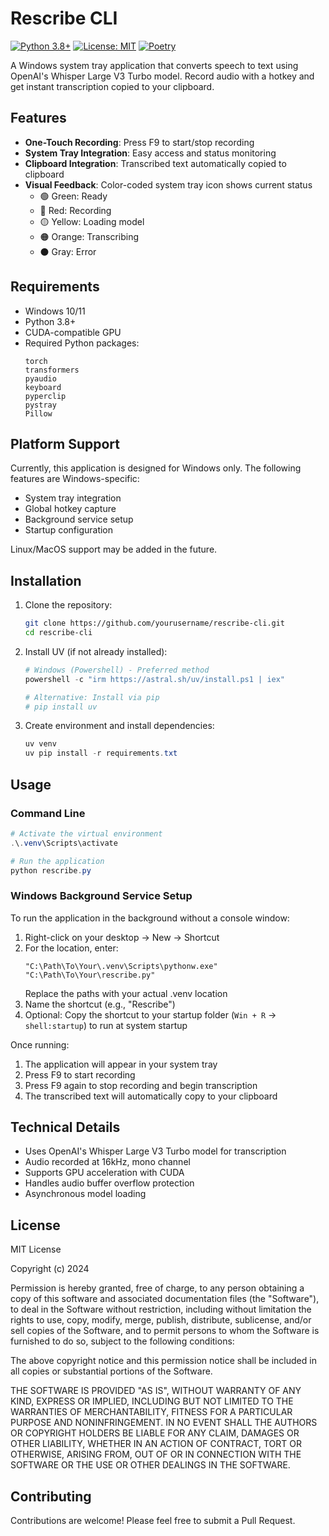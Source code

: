 # Rescribe CLI

[![Python 3.8+](https://img.shields.io/badge/python-3.8+-blue.svg)](https://www.python.org/downloads/)
[![License: MIT](https://img.shields.io/badge/License-MIT-yellow.svg)](https://opensource.org/licenses/MIT)
[![Poetry](https://img.shields.io/endpoint?url=https://python-poetry.org/badge/v0.json)](https://python-poetry.org/)

A Windows system tray application that converts speech to text using OpenAI's Whisper Large V3 Turbo model. Record audio with a hotkey and get instant transcription copied to your clipboard.

## Features

- **One-Touch Recording**: Press F9 to start/stop recording
- **System Tray Integration**: Easy access and status monitoring
- **Clipboard Integration**: Transcribed text automatically copied to clipboard
- **Visual Feedback**: Color-coded system tray icon shows current status
  - 🟢 Green: Ready
  - 🔴 Red: Recording
  - 🟡 Yellow: Loading model
  - 🟠 Orange: Transcribing
  - ⚫ Gray: Error

## Requirements

- Windows 10/11
- Python 3.8+
- CUDA-compatible GPU 
- Required Python packages:
  ```
  torch
  transformers
  pyaudio
  keyboard
  pyperclip
  pystray
  Pillow
  ```

## Platform Support

Currently, this application is designed for Windows only. The following features are Windows-specific:
- System tray integration
- Global hotkey capture
- Background service setup
- Startup configuration

Linux/MacOS support may be added in the future.

## Installation

1. Clone the repository:
   ```bash
   git clone https://github.com/yourusername/rescribe-cli.git
   cd rescribe-cli
   ```

2. Install UV (if not already installed):
   ```powershell
   # Windows (Powershell) - Preferred method
   powershell -c "irm https://astral.sh/uv/install.ps1 | iex"

   # Alternative: Install via pip
   # pip install uv
   ```

3. Create environment and install dependencies:
   ```powershell
   uv venv
   uv pip install -r requirements.txt
   ```

## Usage

### Command Line
```powershell
# Activate the virtual environment
.\.venv\Scripts\activate

# Run the application
python rescribe.py
```

### Windows Background Service Setup
To run the application in the background without a console window:

1. Right-click on your desktop → New → Shortcut
2. For the location, enter:
   ```
   "C:\Path\To\Your\.venv\Scripts\pythonw.exe" "C:\Path\To\Your\rescribe.py"
   ```
   Replace the paths with your actual .venv location
3. Name the shortcut (e.g., "Rescribe")
4. Optional: Copy the shortcut to your startup folder (`Win + R` → `shell:startup`) to run at system startup

Once running:
1. The application will appear in your system tray
2. Press F9 to start recording
3. Press F9 again to stop recording and begin transcription
4. The transcribed text will automatically copy to your clipboard

## Technical Details

- Uses OpenAI's Whisper Large V3 Turbo model for transcription
- Audio recorded at 16kHz, mono channel
- Supports GPU acceleration with CUDA
- Handles audio buffer overflow protection
- Asynchronous model loading

## License

MIT License

Copyright (c) 2024

Permission is hereby granted, free of charge, to any person obtaining a copy
of this software and associated documentation files (the "Software"), to deal
in the Software without restriction, including without limitation the rights
to use, copy, modify, merge, publish, distribute, sublicense, and/or sell
copies of the Software, and to permit persons to whom the Software is
furnished to do so, subject to the following conditions:

The above copyright notice and this permission notice shall be included in all
copies or substantial portions of the Software.

THE SOFTWARE IS PROVIDED "AS IS", WITHOUT WARRANTY OF ANY KIND, EXPRESS OR
IMPLIED, INCLUDING BUT NOT LIMITED TO THE WARRANTIES OF MERCHANTABILITY,
FITNESS FOR A PARTICULAR PURPOSE AND NONINFRINGEMENT. IN NO EVENT SHALL THE
AUTHORS OR COPYRIGHT HOLDERS BE LIABLE FOR ANY CLAIM, DAMAGES OR OTHER
LIABILITY, WHETHER IN AN ACTION OF CONTRACT, TORT OR OTHERWISE, ARISING FROM,
OUT OF OR IN CONNECTION WITH THE SOFTWARE OR THE USE OR OTHER DEALINGS IN THE
SOFTWARE.


## Contributing

Contributions are welcome! Please feel free to submit a Pull Request.
